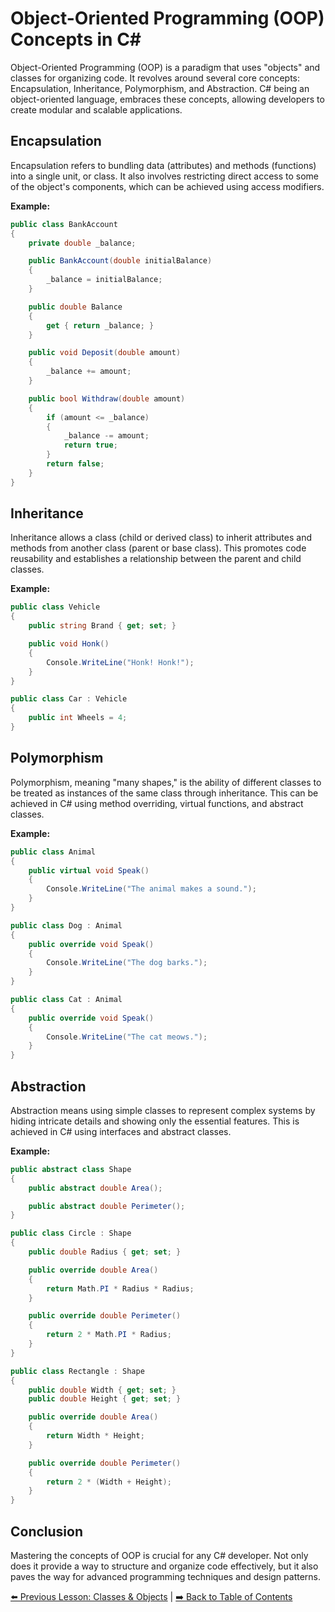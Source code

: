 # Object-Oriented Programming (OOP) Concepts in C#

Object-Oriented Programming (OOP) is a paradigm that uses "objects" and classes for organizing code. It revolves around several core concepts: Encapsulation, Inheritance, Polymorphism, and Abstraction. C# being an object-oriented language, embraces these concepts, allowing developers to create modular and scalable applications.

## Encapsulation

Encapsulation refers to bundling data (attributes) and methods (functions) into a single unit, or class. It also involves restricting direct access to some of the object's components, which can be achieved using access modifiers.

**Example:**
```csharp
public class BankAccount
{
    private double _balance;

    public BankAccount(double initialBalance)
    {
        _balance = initialBalance;
    }

    public double Balance 
    { 
        get { return _balance; }
    }

    public void Deposit(double amount)
    {
        _balance += amount;
    }

    public bool Withdraw(double amount)
    {
        if (amount <= _balance)
        {
            _balance -= amount;
            return true;
        }
        return false;
    }
}

```

## Inheritance

Inheritance allows a class (child or derived class) to inherit attributes and methods from another class (parent or base class). This promotes code reusability and establishes a relationship between the parent and child classes.

**Example:**
```csharp
public class Vehicle
{
    public string Brand { get; set; }

    public void Honk()
    {
        Console.WriteLine("Honk! Honk!");
    }
}

public class Car : Vehicle
{
    public int Wheels = 4;
}

```

## Polymorphism

Polymorphism, meaning "many shapes," is the ability of different classes to be treated as instances of the same class through inheritance. This can be achieved in C# using method overriding, virtual functions, and abstract classes.

**Example:**
```csharp
public class Animal
{
    public virtual void Speak()
    {
        Console.WriteLine("The animal makes a sound.");
    }
}

public class Dog : Animal
{
    public override void Speak()
    {
        Console.WriteLine("The dog barks.");
    }
}

public class Cat : Animal
{
    public override void Speak()
    {
        Console.WriteLine("The cat meows.");
    }
}

```

## Abstraction

Abstraction means using simple classes to represent complex systems by hiding intricate details and showing only the essential features. This is achieved in C# using interfaces and abstract classes.

**Example:**
```csharp
public abstract class Shape
{
    public abstract double Area();

    public abstract double Perimeter();
}

public class Circle : Shape
{
    public double Radius { get; set; }

    public override double Area()
    {
        return Math.PI * Radius * Radius;
    }

    public override double Perimeter()
    {
        return 2 * Math.PI * Radius;
    }
}

public class Rectangle : Shape
{
    public double Width { get; set; }
    public double Height { get; set; }

    public override double Area()
    {
        return Width * Height;
    }

    public override double Perimeter()
    {
        return 2 * (Width + Height);
    }
}

```

## Conclusion

Mastering the concepts of OOP is crucial for any C# developer. Not only does it provide a way to structure and organize code effectively, but it also paves the way for advanced programming techniques and design patterns.

[⬅️ Previous Lesson: Classes & Objects](./ClassesAndObjects.md) | [➡️ Back to Table of Contents](../README.md)
